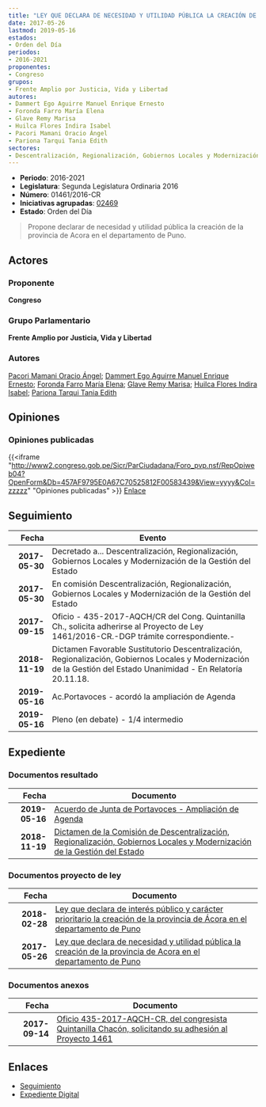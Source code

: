 ```yaml
---
title: "LEY QUE DECLARA DE NECESIDAD Y UTILIDAD PÚBLICA LA CREACIÓN DE LA PROVINCIA DE ACORA EN EL DEPARTAMENTO DE PUNO"
date: 2017-05-26
lastmod: 2019-05-16
estados:
- Orden del Día
periodos:
- 2016-2021
proponentes:
- Congreso
grupos:
- Frente Amplio por Justicia, Vida y Libertad
autores:
- Dammert Ego Aguirre Manuel Enrique Ernesto
- Foronda Farro María Elena
- Glave Remy Marisa
- Huilca Flores Indira Isabel
- Pacori Mamani Oracio Ángel
- Pariona Tarqui Tania Edith
sectores:
- Descentralización, Regionalización, Gobiernos Locales y Modernización de la Gestión del Estado
---
```

- **Periodo**: 2016-2021
- **Legislatura**: Segunda Legislatura Ordinaria 2016
- **Número**: 01461/2016-CR
- **Iniciativas agrupadas**: [02469](../../02400/02469)
- **Estado**: Orden del Día

> Propone declarar de necesidad y utilidad pública la creación de la provincia de Acora en el departamento de Puno.


## Actores

### Proponente

**Congreso**

### Grupo Parlamentario

**Frente Amplio por Justicia, Vida y Libertad**

### Autores

[Pacori Mamani Oracio Ángel](mailto:mailto:opacori@congreso.gob.pe); [Dammert Ego Aguirre Manuel Enrique Ernesto](mailto:mailto:mdammert@congreso.gob.pe); [Foronda Farro María Elena](mailto:mailto:mforonda@congreso.gob.pe); [Glave Remy Marisa](mailto:mailto:mglave@congreso.gob.pe); [Huilca Flores Indira Isabel](mailto:mailto:ihuilca@congreso.gob.pe); [Pariona Tarqui Tania Edith](mailto:mailto:tpariona@congreso.gob.pe)

## Opiniones

### Opiniones publicadas

{{<iframe "http://www2.congreso.gob.pe/Sicr/ParCiudadana/Foro_pvp.nsf/RepOpiweb04?OpenForm&Db=457AF9795E0A67C70525812F00583439&View=yyyy&Col=zzzzz" "Opiniones publicadas" >}}
[Enlace](http://www2.congreso.gob.pe/Sicr/ParCiudadana/Foro_pvp.nsf/RepOpiweb04?OpenForm&Db=457AF9795E0A67C70525812F00583439&View=yyyy&Col=zzzzz)


## Seguimiento

| Fecha | Evento |
|------:|--------|
| **2017-05-30** | Decretado a... Descentralización, Regionalización, Gobiernos Locales y Modernización de la Gestión del Estado |
| **2017-05-30** | En comisión Descentralización, Regionalización, Gobiernos Locales y Modernización de la Gestión del Estado |
| **2017-09-15** | Oficio - 435-2017-AQCH/CR del Cong. Quintanilla Ch., solicita adherirse al Proyecto de Ley 1461/2016-CR.-DGP trámite correspondiente.- |
| **2018-11-19** | Dictamen Favorable Sustitutorio Descentralización, Regionalización, Gobiernos Locales y Modernización de la Gestión del Estado Unanimidad - En Relatoría 20.11.18. |
| **2019-05-16** | Ac.Portavoces - acordó la ampliación de Agenda |
| **2019-05-16** | Pleno (en debate) - 1/4 intermedio |

## Expediente

### Documentos resultado

| Fecha | Documento |
|------:|-----------|
| **2019-05-16** | [Acuerdo de Junta de Portavoces - Ampliación de Agenda](http://www.leyes.congreso.gob.pe/Documentos/2016_2021/Acuerdos/Junta_Portavoces/AJP0146120190516.pdf) |
| **2018-11-19** | [Dictamen de la Comisión de Descentralización, Regionalización, Gobiernos Locales y Modernización de la Gestión del Estado](http://www.leyes.congreso.gob.pe/Documentos/2016_2021/Dictamenes/Proyectos_de_Ley/01461DC08MAY20181119.pdf) |

### Documentos proyecto de ley

| Fecha | Documento |
|------:|-----------|
| **2018-02-28** | [Ley que declara de interés público y carácter prioritario la creación de la provincia de Ácora en el departamento de Puno](http://www.leyes.congreso.gob.pe/Documentos/2016_2021/Proyectos_de_Ley_y_de_Resoluciones_Legislativas/PL0246920180228.pdf) |
| **2017-05-26** | [Ley que declara de necesidad y utilidad pública la creación de la provincia de Acora en el departamento de Puno](http://www.leyes.congreso.gob.pe/Documentos/2016_2021/Proyectos_de_Ley_y_de_Resoluciones_Legislativas/PL0146120170526..pdf) |

### Documentos anexos

| Fecha | Documento |
|------:|-----------|
| **2017-09-14** | [Oficio 435-2017-AQCH-CR, del congresista Quintanilla Chacón, solicitando su adhesión al Proyecto 1461](http://www.leyes.congreso.gob.pe/Documentos/2016_2021/Adhesiones/Proyectos_de_Ley/OFICIO-435-2017-AQCH-CR.pdf) |

## Enlaces

- [Seguimiento](http://www2.congreso.gob.pe/Sicr/TraDocEstProc/CLProLey2016.nsf/f7fff46988ca05b1052578e100829cc7/dbcd6e335f1d543f0525812f0051cd9a?OpenDocument)
- [Expediente Digital](http://www2.congreso.gob.pe/Sicr/TraDocEstProc/Expvirt_2011.nsf/visbusqptramdoc1621/01461?opendocument)

